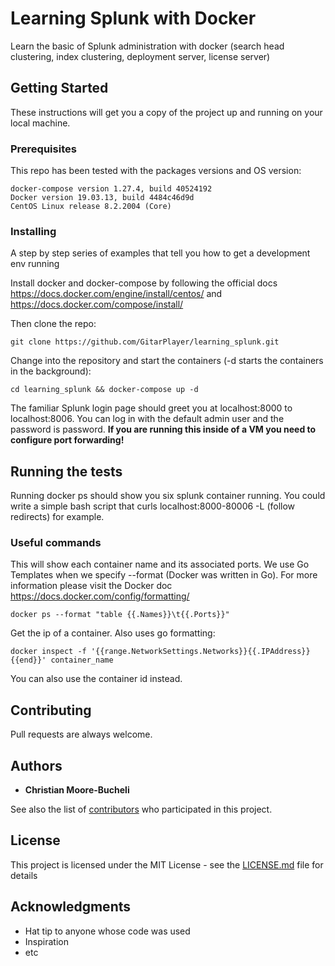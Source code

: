 # Learning Splunk with Docker

Learn the basic of Splunk administration with docker (search head clustering, index clustering, deployment server, license server)

## Getting Started

These instructions will get you a copy of the project up and running on your local machine. 
### Prerequisites

This repo has been tested with the packages versions and OS version:

```
docker-compose version 1.27.4, build 40524192
Docker version 19.03.13, build 4484c46d9d
CentOS Linux release 8.2.2004 (Core)
```

### Installing

A step by step series of examples that tell you how to get a development env running

Install docker and docker-compose by following the official docs https://docs.docker.com/engine/install/centos/ and https://docs.docker.com/compose/install/

Then clone the repo:

```
git clone https://github.com/GitarPlayer/learning_splunk.git
```

Change into the repository and start the containers (-d starts the containers in the background):

```
cd learning_splunk && docker-compose up -d 
```
The familiar Splunk login page should greet you at localhost:8000 to localhost:8006. You can log in with the default admin user and the password is password. 
**If you are running this inside of a VM you need to configure port forwarding!**

## Running the tests

Running docker ps should show you six splunk container running. You could write a simple bash script that curls localhost:8000-80006 -L (follow redirects) for example.

### Useful commands

This will show each container name and its associated ports. We use Go Templates when we specify --format (Docker was written in Go). For more information please visit the Docker doc https://docs.docker.com/config/formatting/
```  
docker ps --format "table {{.Names}}\t{{.Ports}}"
```

Get the ip of a container. Also uses go formatting: 

```
docker inspect -f '{{range.NetworkSettings.Networks}}{{.IPAddress}}{{end}}' container_name
```

You can also use the container id instead.

## Contributing

Pull requests are always welcome.

## Authors

* **Christian Moore-Bucheli** 

See also the list of [contributors](https://github.com/GitarPlayer/learning_splunk/contributors) who participated in this project.

## License

This project is licensed under the MIT License - see the [LICENSE.md](LICENSE.md) file for details

## Acknowledgments

* Hat tip to anyone whose code was used
* Inspiration
* etc
